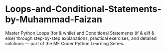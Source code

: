 # Loops-and-Conditional-Statements-by-Muhammad-Faizan
Master Python Loops (for &amp; while) and Conditional Statements (if &amp; elif &amp; else) through step-by-step explanations, practical exercises, and detailed solutions — part of the MF Coder Python Learning Series.
